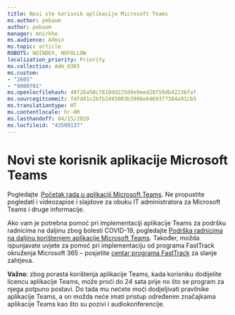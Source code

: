 ```yaml
---
title: Novi ste korisnik aplikacije Microsoft Teams
ms.author: pebaum
author: pebaum
manager: mnirkhe
ms.audience: Admin
ms.topic: article
ROBOTS: NOINDEX, NOFOLLOW
localization_priority: Priority
ms.collection: Adm_O365
ms.custom:
- "2605"
- "9000701"
ms.openlocfilehash: 48f26a50c7819dd225d9e9eed28f59db42236faf
ms.sourcegitcommit: fdfd41c2bfb2d45003b3906e6469377384a91cb5
ms.translationtype: HT
ms.contentlocale: hr-HR
ms.lasthandoff: 04/15/2020
ms.locfileid: "43509137"
---
```

# <a name="new-to-microsoft-teams"></a>Novi ste korisnik aplikacije Microsoft Teams

Pogledajte  [Početak rada u aplikaciji Microsoft Teams](https://docs.microsoft.com/microsoftteams/get-started-with-teams-quick-start). Ne propustite pogledati i videozapise i slajdove za obuku IT administratora za Microsoft Teams i druge informacije.

Ako vam je potrebna pomoć pri implementaciji aplikacije Teams za podršku radnicima na daljinu zbog bolesti COVID-19, pogledajte [Podrška radnicima na daljinu korištenjem aplikacije Microsoft Teams](https://docs.microsoft.com/microsoftteams/support-remote-work-with-teams). Također, možda ispunjavate uvjete za pomoć pri implementaciju od programa FastTrack okruženja Microsoft 365 – posjetite [centar programa FastTrack](https://www.microsoft.com/fasttrack) za slanje zahtjeva.

**Važno**: zbog porasta korištenja aplikacije Teams, kada korisniku dodijelite licencu aplikacije Teams, može proći do 24 sata prije no što se program za njega potpuno postavi. Do tada mu nećete moći dodjeljivati pravilnike aplikacije Teams, a on možda neće imati pristup određenim značajkama aplikacije Teams kao što su pozivi i audiokonferencije.
